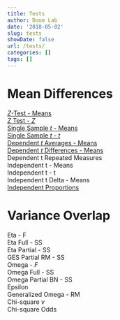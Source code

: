 ```yaml
---
title: Tests
author: Doom Lab
date: '2018-05-02'
slug: tests
showDate: false
url: /tests/
categories: []
tags: []
---
```


# Mean Differences  
  [*Z*-Test - Means](ztestmeans.html)       
  [*Z* Test - *Z*](ztestz.html)        
  [Single Sample *t* - Means](singletmeans.html)     
  [Single Sample *t* - *t*](singlett.html)       
  [Dependent *t* Averages - Means](deptavgm.html)         
  [Dependent *t* Differences - Means](deptdiffm.html)     
  Dependent t Repeated Measures      
  Independent t - Means      
  Independent t - t      
  Independent t Delta - Means   
  [Independent Proportions](independentproportions.html)   
  
# Variance Overlap  
  Eta - F  
  Eta Full - SS  
  Eta Partial - SS  
  GES Partial RM - SS  
  Omega - *F*  
  Omega Full - SS  
  Omega Partial BN - SS  
  Epsilon  
  Generalized Omega - RM  
  Chi-square *v*  
  Chi-square Odds  